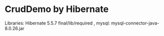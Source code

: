 # CrudDemo by Hibernate

Libraries: Hibernate 5.5.7 final/lib/required , mysql: mysql-connector-java-8.0.26.jar
